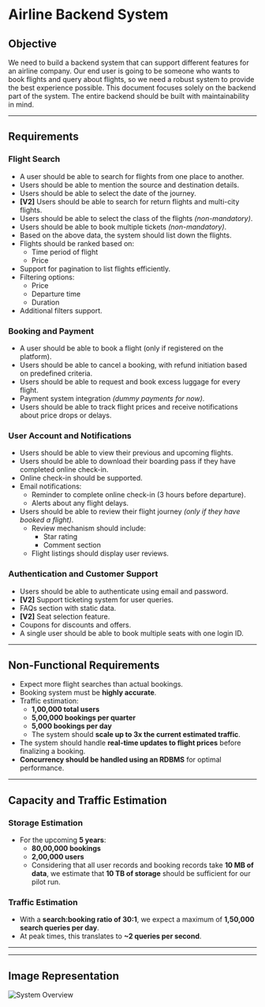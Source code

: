 # Airline Backend System

## Objective
We need to build a backend system that can support different features for an airline company. Our end user is going to be someone who wants to book flights and query about flights, so we need a robust system to provide the best experience possible. This document focuses solely on the backend part of the system. The entire backend should be built with maintainability in mind.

---

## Requirements

### Flight Search
- A user should be able to search for flights from one place to another.
- Users should be able to mention the source and destination details.
- Users should be able to select the date of the journey.
- **[V2]** Users should be able to search for return flights and multi-city flights.
- Users should be able to select the class of the flights *(non-mandatory)*.
- Users should be able to book multiple tickets *(non-mandatory)*.
- Based on the above data, the system should list down the flights.
- Flights should be ranked based on:
  - Time period of flight
  - Price
- Support for pagination to list flights efficiently.
- Filtering options:
  - Price
  - Departure time
  - Duration
- Additional filters support.

### Booking and Payment
- A user should be able to book a flight (only if registered on the platform).
- Users should be able to cancel a booking, with refund initiation based on predefined criteria.
- Users should be able to request and book excess luggage for every flight.
- Payment system integration *(dummy payments for now)*.
- Users should be able to track flight prices and receive notifications about price drops or delays.

### User Account and Notifications
- Users should be able to view their previous and upcoming flights.
- Users should be able to download their boarding pass if they have completed online check-in.
- Online check-in should be supported.
- Email notifications:
  - Reminder to complete online check-in (3 hours before departure).
  - Alerts about any flight delays.
- Users should be able to review their flight journey *(only if they have booked a flight)*.
  - Review mechanism should include:
    - Star rating
    - Comment section
  - Flight listings should display user reviews.

### Authentication and Customer Support
- Users should be able to authenticate using email and password.
- **[V2]** Support ticketing system for user queries.
- FAQs section with static data.
- **[V2]** Seat selection feature.
- Coupons for discounts and offers.
- A single user should be able to book multiple seats with one login ID.

---

## Non-Functional Requirements
- Expect more flight searches than actual bookings.
- Booking system must be **highly accurate**.
- Traffic estimation:
  - **1,00,000 total users**
  - **5,00,000 bookings per quarter**
  - **5,000 bookings per day**
  - The system should **scale up to 3x the current estimated traffic**.
- The system should handle **real-time updates to flight prices** before finalizing a booking.
- **Concurrency should be handled using an RDBMS** for optimal performance.

---

## Capacity and Traffic Estimation

### Storage Estimation
- For the upcoming **5 years**:
  - **80,00,000 bookings**
  - **2,00,000 users**
  - Considering that all user records and booking records take **10 MB of data**, we estimate that **10 TB of storage** should be sufficient for our pilot run.

### Traffic Estimation
- With a **search:booking ratio of 30:1**, we expect a maximum of **1,50,000 search queries per day**.
- At peak times, this translates to **~2 queries per second**.

---



---

## Image Representation
![System Overview](./image.png)  


